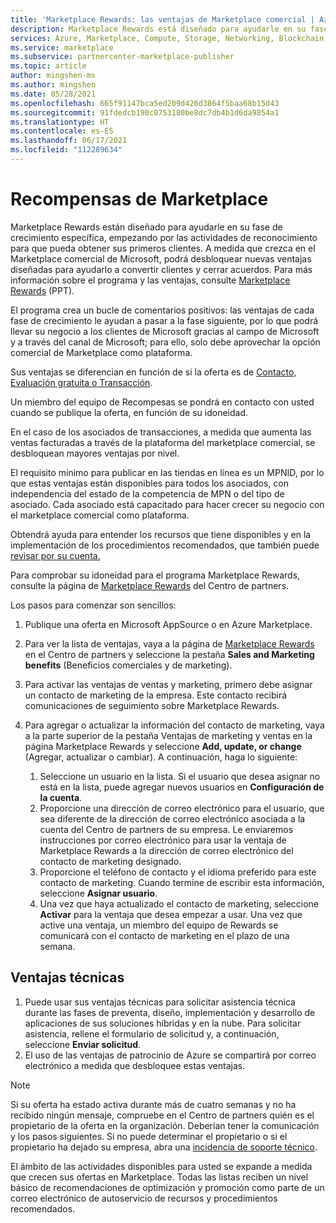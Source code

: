 ```yaml
---
title: 'Marketplace Rewards: las ventajas de Marketplace comercial | Azure'
description: Marketplace Rewards está diseñado para ayudarle en su fase específica de crecimiento en Azure Marketplace.
services: Azure, Marketplace, Compute, Storage, Networking, Blockchain, Security, Partner Center
ms.service: marketplace
ms.subservice: partnercenter-marketplace-publisher
ms.topic: article
author: mingshen-ms
ms.author: mingshen
ms.date: 05/28/2021
ms.openlocfilehash: 665f91147bca5ed209d426d3864f5baa68b15d43
ms.sourcegitcommit: 91fdedcb190c0753180be8dc7db4b1d6da9854a1
ms.translationtype: HT
ms.contentlocale: es-ES
ms.lasthandoff: 06/17/2021
ms.locfileid: "112289634"
---
```

# <a name="marketplace-rewards"></a>Recompensas de Marketplace

Marketplace Rewards están diseñado para ayudarle en su fase de crecimiento específica, empezando por las actividades de reconocimiento para que pueda obtener sus primeros clientes. A medida que crezca en el Marketplace comercial de Microsoft, podrá desbloquear nuevas ventajas diseñadas para ayudarlo a convertir clientes y cerrar acuerdos. Para más información sobre el programa y las ventajas, consulte [Marketplace Rewards](https://aka.ms/marketplacerewards) (PPT). 

El programa crea un bucle de comentarios positivos: las ventajas de cada fase de crecimiento le ayudan a pasar a la fase siguiente, por lo que podrá llevar su negocio a los clientes de Microsoft gracias al campo de Microsoft y a través del canal de Microsoft; para ello, solo debe aprovechar la opción comercial de Marketplace como plataforma.

Sus ventajas se diferencian en función de si la oferta es de [Contacto, Evaluación gratuita o Transacción](determine-your-listing-type.md).

Un miembro del equipo de Recompesas se pondrá en contacto con usted cuando se publique la oferta, en función de su idoneidad.

En el caso de los asociados de transacciones, a medida que aumenta las ventas facturadas a través de la plataforma del marketplace comercial, se desbloquean mayores ventajas por nivel.

El requisito mínimo para publicar en las tiendas en línea es un MPNID, por lo que estas ventajas están disponibles para todos los asociados, con independencia del estado de la competencia de MPN o del tipo de asociado. Cada asociado está capacitado para hacer crecer su negocio con el marketplace comercial como plataforma.

Obtendrá ayuda para entender los recursos que tiene disponibles y en la implementación de los procedimientos recomendados, que también puede [revisar por su cuenta.](https://partner.microsoft.com/asset/collection/azure-marketplace-and-appsource-publisher-toolkit#/)

Para comprobar su idoneidad para el programa Marketplace Rewards, consulte la página de [Marketplace Rewards](https://partner.microsoft.com/dashboard/mpn/program/commercialmarketplace) del Centro de partners.

Los pasos para comenzar son sencillos:

1. Publique una oferta en Microsoft AppSource o en Azure Marketplace.
1. Para ver la lista de ventajas, vaya a la página de [Marketplace Rewards](https://go.microsoft.com/fwlink/?linkid=2165388) en el Centro de partners y seleccione la pestaña **Sales and Marketing benefits** (Beneficios comerciales y de marketing).
1. Para activar las ventajas de ventas y marketing, primero debe asignar un contacto de marketing de la empresa. Este contacto recibirá comunicaciones de seguimiento sobre Marketplace Rewards.
1. Para agregar o actualizar la información del contacto de marketing, vaya a la parte superior de la pestaña Ventajas de marketing y ventas en la página Marketplace Rewards y seleccione **Add, update, or change** (Agregar, actualizar o cambiar).  A continuación, haga lo siguiente:

    1. Seleccione un usuario en la lista. Si el usuario que desea asignar no está en la lista, puede agregar nuevos usuarios en **Configuración de la cuenta**.
    1. Proporcione una dirección de correo electrónico para el usuario, que sea diferente de la dirección de correo electrónico asociada a la cuenta del Centro de partners de su empresa. Le enviaremos instrucciones por correo electrónico para usar la ventaja de Marketplace Rewards a la dirección de correo electrónico del contacto de marketing designado.
    1. Proporcione el teléfono de contacto y el idioma preferido para este contacto de marketing. Cuando termine de escribir esta información, seleccione **Asignar usuario**.
    1. Una vez que haya actualizado el contacto de marketing, seleccione **Activar** para la ventaja que desea empezar a usar. Una vez que active una ventaja, un miembro del equipo de Rewards se comunicará con el contacto de marketing en el plazo de una semana.

## <a name="technical-benefits"></a>Ventajas técnicas

1. Puede usar sus ventajas técnicas para solicitar asistencia técnica durante las fases de preventa, diseño, implementación y desarrollo de aplicaciones de sus soluciones híbridas y en la nube. Para solicitar asistencia, rellene el formulario de solicitud y, a continuación, seleccione **Enviar solicitud**.
1. El uso de las ventajas de patrocinio de Azure se compartirá por correo electrónico a medida que desbloquee estas ventajas.

>[!NOTE]
>Si su oferta ha estado activa durante más de cuatro semanas y no ha recibido ningún mensaje, compruebe en el Centro de partners quién es el propietario de la oferta en la organización. Deberían tener la comunicación y los pasos siguientes. Si no puede determinar el propietario o si el propietario ha dejado su empresa, abra una [incidencia de soporte técnico](https://go.microsoft.com/fwlink/?linkid=2165533).

El ámbito de las actividades disponibles para usted se expande a medida que crecen sus ofertas en Marketplace. Todas las listas reciben un nivel básico de recomendaciones de optimización y promoción como parte de un correo electrónico de autoservicio de recursos y procedimientos recomendados.
